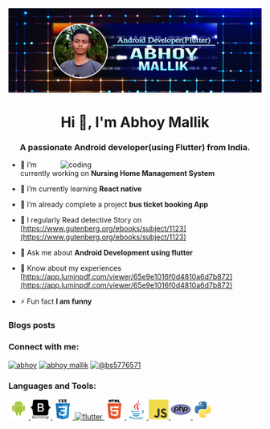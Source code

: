 
<div align="center"> <img src="https://github.com/Abhoy84/Abhoy84/blob/main/Github%20Banner.png"></div>


<h1 align="center">Hi 👋, I'm Abhoy Mallik</h1>
<h3 align="center">A passionate Android developer(using Flutter) from India.</h3>

<img align="right" alt="coding" width="400" src="https://www.google.com/url?sa=i&url=https%3A%2F%2Fgiphy.com%2Fstickers%2Fhacktiv8-code-programming-programmer-lP8xu5t2DLGG045H8F&psig=AOvVaw1m3ryT9LevzBin06PoDDgp&ust=1709980225250000&source=images&cd=vfe&opi=89978449&ved=2ahUKEwjzgrvwuuSEAxUuUGwGHUWBDNEQjRx6BAgAEBY">


- 🔭 I’m currently working on **Nursing Home Management System**

- 🌱 I’m currently learning **React native**

- 👯 I’m already complete a project **bus ticket booking App**

- 📝 I regularly Read detective Story on [https://www.gutenberg.org/ebooks/subject/1123](https://www.gutenberg.org/ebooks/subject/1123)

- 💬 Ask me about **Android Development using flutter**

- 📄 Know about my experiences [https://app.luminpdf.com/viewer/65e9e1016f0d4810a6d7b872](https://app.luminpdf.com/viewer/65e9e1016f0d4810a6d7b872)

- ⚡ Fun fact **I am funny**

### Blogs posts
<!-- BLOG-POST-LIST:START -->
<!-- BLOG-POST-LIST:END -->

<h3 align="left">Connect with me:</h3>
<p align="left">
<a href="https://dev.to/abhoy" target="blank"><img align="center" src="https://raw.githubusercontent.com/rahuldkjain/github-profile-readme-generator/master/src/images/icons/Social/devto.svg" alt="abhoy" height="30" width="40" /></a>
<a href="https://fb.com/abhoy mallik" target="blank"><img align="center" src="https://raw.githubusercontent.com/rahuldkjain/github-profile-readme-generator/master/src/images/icons/Social/facebook.svg" alt="abhoy mallik" height="30" width="40" /></a>
<a href="https://medium.com/@bs5776571" target="blank"><img align="center" src="https://raw.githubusercontent.com/rahuldkjain/github-profile-readme-generator/master/src/images/icons/Social/medium.svg" alt="@bs5776571" height="30" width="40" /></a>
</p>

<h3 align="left">Languages and Tools:</h3>
<p align="left"> <a href="https://developer.android.com" target="_blank" rel="noreferrer"> <img src="https://raw.githubusercontent.com/devicons/devicon/master/icons/android/android-original-wordmark.svg" alt="android" width="40" height="40"/> </a> <a href="https://getbootstrap.com" target="_blank" rel="noreferrer"> <img src="https://raw.githubusercontent.com/devicons/devicon/master/icons/bootstrap/bootstrap-plain-wordmark.svg" alt="bootstrap" width="40" height="40"/> </a> <a href="https://www.w3schools.com/css/" target="_blank" rel="noreferrer"> <img src="https://raw.githubusercontent.com/devicons/devicon/master/icons/css3/css3-original-wordmark.svg" alt="css3" width="40" height="40"/> </a> <a href="https://flutter.dev" target="_blank" rel="noreferrer"> <img src="https://www.vectorlogo.zone/logos/flutterio/flutterio-icon.svg" alt="flutter" width="40" height="40"/> </a> <a href="https://www.w3.org/html/" target="_blank" rel="noreferrer"> <img src="https://raw.githubusercontent.com/devicons/devicon/master/icons/html5/html5-original-wordmark.svg" alt="html5" width="40" height="40"/> </a> <a href="https://www.java.com" target="_blank" rel="noreferrer"> <img src="https://raw.githubusercontent.com/devicons/devicon/master/icons/java/java-original.svg" alt="java" width="40" height="40"/> </a> <a href="https://developer.mozilla.org/en-US/docs/Web/JavaScript" target="_blank" rel="noreferrer"> <img src="https://raw.githubusercontent.com/devicons/devicon/master/icons/javascript/javascript-original.svg" alt="javascript" width="40" height="40"/> </a> <a href="https://www.php.net" target="_blank" rel="noreferrer"> <img src="https://raw.githubusercontent.com/devicons/devicon/master/icons/php/php-original.svg" alt="php" width="40" height="40"/> </a> <a href="https://www.python.org" target="_blank" rel="noreferrer"> <img src="https://raw.githubusercontent.com/devicons/devicon/master/icons/python/python-original.svg" alt="python" width="40" height="40"/> </a> </p>
